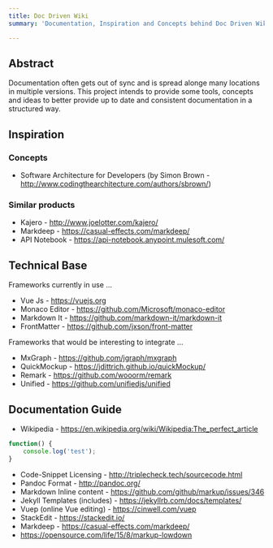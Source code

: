 ```yaml
---
title: Doc Driven Wiki
summary: 'Documentation, Inspiration and Concepts behind Doc Driven Wiki.'

---
```

## Abstract

Documentation often gets out of sync and is spread alonge many locations in multiple versions.
This project intends to provide some tools, concepts and ideas to better provide up to date
and consistent documentation in a structured way.

## Inspiration

### Concepts

- Software Architecture for Developers (by Simon Brown - <http://www.codingthearchitecture.com/authors/sbrown/>)

### Similar products

- Kajero - <http://www.joelotter.com/kajero/>
- Markdeep - <https://casual-effects.com/markdeep/>
- API Notebook - <https://api-notebook.anypoint.mulesoft.com/>

## Technical Base

Frameworks currently in use ...

- Vue Js - <https://vuejs.org>
- Monaco Editor - <https://github.com/Microsoft/monaco-editor>
- Markdown It - <https://github.com/markdown-it/markdown-it>
- FrontMatter - <https://github.com/jxson/front-matter>

Frameworks that would be interesting to integrate ...

- MxGraph - <https://github.com/jgraph/mxgraph>
- QuickMockup - <https://jdittrich.github.io/quickMockup/>
- Remark - <https://github.com/wooorm/remark>
- Unified - <https://github.com/unifiedjs/unified>

## Documentation Guide

- Wikipedia - <https://en.wikipedia.org/wiki/Wikipedia:The_perfect_article>

```javascript
function() {
    console.log('test');
}
```

- Code-Snippet Licensing - <http://triplecheck.tech/sourcecode.html>
- Pandoc Format - <http://pandoc.org/>
- Markdown Inline content - <https://github.com/github/markup/issues/346>
- Jekyll Templates (includes) - <https://jekyllrb.com/docs/templates/>
- Vuep (online Vue editing) - <https://cinwell.com/vuep>
- StackEdit - <https://stackedit.io/>
- Markdeep - <https://casual-effects.com/markdeep/>
- <https://opensource.com/life/15/8/markup-lowdown>